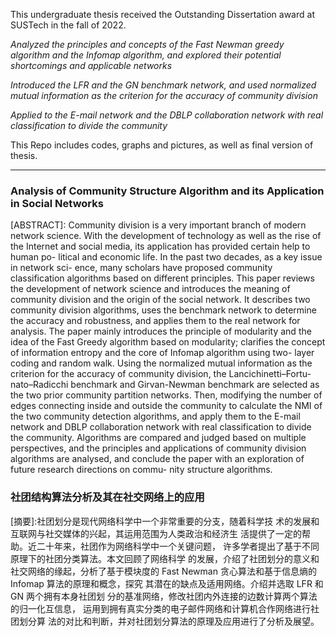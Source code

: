 This undergraduate thesis received the Outstanding Dissertation award at SUSTech in the fall of 2022.

*Analyzed the principles and concepts of the Fast Newman greedy algorithm and the Infomap algorithm, and explored their potential shortcomings and applicable networks*

*Introduced the LFR and the GN benchmark network, and used normalized mutual information as the criterion for the accuracy of community division*

*Applied to the E-mail network and the DBLP collaboration network with real classification to divide the community*

This Repo includes codes, graphs and pictures, as well as final version of thesis.


---

### Analysis of Community Structure Algorithm and its Application in Social Networks

[ABSTRACT]: Community division is a very important branch of modern network science. With the development of technology as well as the rise of the Internet and social media, its application has provided certain help to human po- litical and economic life. In the past two decades, as a key issue in network sci- ence, many scholars have proposed community classification algorithms based on different principles. This paper reviews the development of network science and introduces the meaning of community division and the origin of the social network. It describes two community division algorithms, uses the benchmark network to determine the accuracy and robustness, and applies them to the real network for analysis. The paper mainly introduces the principle of modularity and the idea of the Fast Greedy algorithm based on modularity; clarifies the concept of information entropy and the core of Infomap algorithm using two- layer coding and random walk. Using the normalized mutual information as the criterion for the accuracy of community division, the Lancichinetti–Fortu- nato–Radicchi benchmark and Girvan-Newman benchmark are selected as the two prior community partition networks. Then, modifying the number of edges connecting inside and outside the community to calculate the NMI of the two community detection algorithms, and apply them to the E-mail network and DBLP collaboration network with real classification to divide the community. Algorithms are compared and judged based on multiple perspectives, and the principles and applications of community division algorithms are analysed, and conclude the paper with an exploration of future research directions on commu- nity structure algorithms.

### 社团结构算法分析及其在社交网络上的应用

[摘要]:社团划分是现代网络科学中一个非常重要的分支，随着科学技 术的发展和互联网与社交媒体的兴起，其运用范围为人类政治和经济生 活提供了一定的帮助。近二十年来，社团作为网络科学中一个关键问题， 许多学者提出了基于不同原理下的社团分类算法。本文回顾了网络科学 的发展，介绍了社团划分的意义和社交网络的缘起，分析了基于模块度的 Fast Newman 贪心算法和基于信息熵的 Infomap 算法的原理和概念，探究 其潜在的缺点及适用网络。介绍并选取 LFR 和 GN 两个拥有本身社团划 分的基准网络，修改社团内外连接的边数计算两个算法的归一化互信息， 运用到拥有真实分类的电子邮件网络和计算机合作网络进行社团划分算 法的对比和判断，并对社团划分算法的原理及应用进行了分析及展望。

